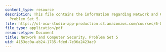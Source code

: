 ```yaml
---
content_type: resource
description: This file contains the information regarding Network and Computer Security,
  Problem Set 5.
file: https://ol-ocw-studio-app-production.s3.amazonaws.com/courses/6-857-network-and-computer-security-spring-2014/4153ec0aab241785fded7e36a2423ac9_MIT6_857S14_ps5.pdf
file_type: application/pdf
resourcetype: Document
title: Network and Computer Security, Problem Set 5
uid: 4153ec0a-ab24-1785-fded-7e36a2423ac9
---
```

